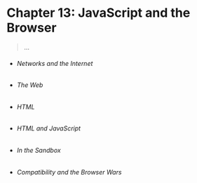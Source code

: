 # Chapter 13: JavaScript and the Browser
> ...

- ###### Networks and the Internet

- ###### The Web

- ###### HTML

- ###### HTML and JavaScript

- ###### In the Sandbox

- ###### Compatibility and the Browser Wars
